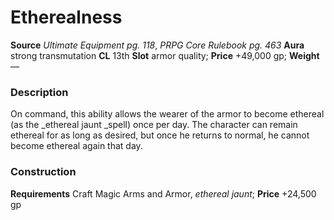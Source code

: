 ﻿---
name: "Etherealness"
type: ['armor_quality']
price: "+49,000 gp"
description: |
  "On command, this ability allows the wearer of the armor to become ethereal (as the _ethereal jaunt_ spell) once per day. The character can remain ethereal for as long as desired, but once he returns to normal, he cannot become ethereal again that day."
---

#  Etherealness

**Source** _Ultimate Equipment pg. 118_, _PRPG Core Rulebook pg. 463_
**Aura** strong transmutation **CL** 13th
**Slot** armor quality; **Price** +49,000 gp; **Weight** —

### Description

On command, this ability allows the wearer of the armor to become ethereal (as the _ethereal jaunt _spell) once per day. The character can remain ethereal for as long as desired, but once he returns to normal, he cannot become ethereal again that day.

### Construction

**Requirements** Craft Magic Arms and Armor, _ethereal jaunt_; **Price** +24,500 gp